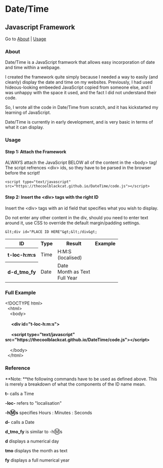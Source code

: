 
# Date/Time
## Javascript Framework

Go to [About](#about) | [Usage](#usage)

### About
Date/Time is a JavaScript framwork that allows easy incorporation of date and time within a webpage.

I created the framework quite simply because I needed a way to easily (and cleanly) display the date and time on my websites. Previously, I had used hideous-looking embeeded JavaScript copied from someone else, and I was unhappy with the space it used, and the fact I did not understand their code.

So, I wrote all the code in Date/Time from scratch, and it has kickstarted my learning of JavaScript.

Date/Time is currently in early development, and is very basic in terms of what it can display.

### Usage
#### Step 1: Attach the Framework

ALWAYS attach the JavaScript BELOW all of the content in the &lt;body&gt; tag!
The script refrences &lt;div&gt; ids, so they have to be parsed in the browser before the script!

	<script type="text/javascript" src="https://thecoolblackcat.github.io/DateTime/code.js"></script>

#### Step 2: Insert the &lt;div&gt; tags with the right ID

Insert the &lt;div&gt; tags with an id field that specifies what you wish to display.

Do not enter any other content in the div, should you need to enter text around it, use CSS to override the default margin/padding settings.

	&lt;div id="PLACE ID HERE"&gt;&lt;/div&gt;

<table>
	<tr>
		<th>ID</th>
		<th>Type</th>
		<th>Result</th>
		<th>Example</th>
	</tr>
	<tr>
		<th>t-loc-h:m:s</th>
		<td>Time</td>
		<td>
			H:M:S<br />
			(localised)
		</td>
		<td><div id="t-loc-h:m:s"></div></td>
	</tr>
	<tr>
		<th>d-d_tmo_fy</th>
		<td>Date</td>
		<td>
			Date<br />
			Month as Text<br />
			Full Year
		</td>
		<td><div id="d-d_tmo_fy"></div></td>
	</tr>
</table>

<script src="https://thecoolblackcat.github.io/DateTime/code.js"></script>

<h3 id="fullexample">Full Example</h3>
<p>
		&lt;!DOCTYPE html&gt;<br />
		&nbsp;&nbsp;&lt;html&gt;<br />
		&nbsp;&nbsp;&nbsp;&nbsp;&lt;body&gt;<br /><br />
		<strong>
		&nbsp;&nbsp;&nbsp;&nbsp;&nbsp;&nbsp;&lt;div id="t-loc-h:m:s"&gt;<br /><br />
		&nbsp;&nbsp;&nbsp;&nbsp;&nbsp;&nbsp;&lt;script type="text/javascript" src="https://thecoolblackcat.github.io/DateTime/code.js"&gt;&lt;/script&gt;<br /><br />
		</strong>
		&nbsp;&nbsp;&nbsp;&nbsp;&lt;/body&gt;<br />
		&nbsp;&nbsp;&lt;/html&gt;
</p>
<div id="resultFullExample">
	<div div id="t-loc-h:m:s"></div>
	<script src="https://thecoolblackcat.github.io/DateTime/code.js"></script>
</div>

### Reference
**Note: **the following commands have to be used as defined above.
This is merely a breakdown of what the components of the ID name mean.

**t-** calls a Time

**-loc-** refers to "localisation"

**-h:m:s** specifies Hours : Minutes : Seconds


**d-**  calls a Date

**d_tmo_fy** is similar to -h:m:s

**d** displays a numerical day

**tmo** displays the month as text

**fy** displays a full numerical year
